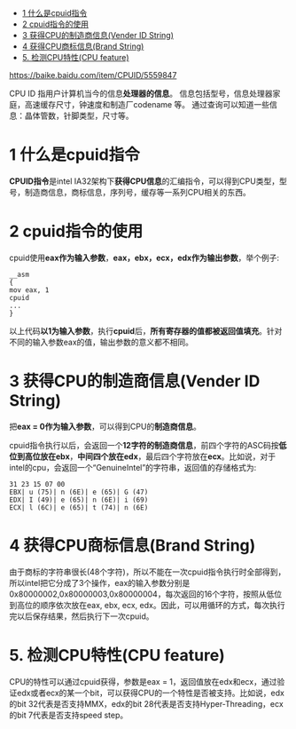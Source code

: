 
<!-- @import "[TOC]" {cmd="toc" depthFrom=1 depthTo=6 orderedList=false} -->

<!-- code_chunk_output -->

* [1 什么是cpuid指令](#1-什么是cpuid指令)
* [2 cpuid指令的使用](#2-cpuid指令的使用)
* [3 获得CPU的制造商信息(Vender ID String)](#3-获得cpu的制造商信息vender-id-string)
* [4 获得CPU商标信息(Brand String)](#4-获得cpu商标信息brand-string)
* [5. 检测CPU特性(CPU feature)](#5-检测cpu特性cpu-feature)

<!-- /code_chunk_output -->

https://baike.baidu.com/item/CPUID/5559847

CPU ID 指用户计算机当今的信息**处理器的信息**。 信息包括型号，信息处理器家庭，高速缓存尺寸，钟速度和制造厂codename 等。 通过查询可以知道一些信息：晶体管数，针脚类型，尺寸等。

# 1 什么是cpuid指令

**CPUID指令**是intel IA32架构下**获得CPU信息**的汇编指令，可以得到CPU类型，型号，制造商信息，商标信息，序列号，缓存等一系列CPU相关的东西。

# 2 cpuid指令的使用

cpuid使用**eax作为输入参数**，**eax，ebx，ecx，edx作为输出参数**，举个例子:

```x86asm
__asm
{
mov eax, 1
cpuid
...
}
```

以上代码**以1为输入参数**，执行**cpuid**后，**所有寄存器的值都被返回值填充**。针对不同的输入参数eax的值，输出参数的意义都不相同。

# 3 获得CPU的制造商信息(Vender ID String)

把**eax = 0作为输入参数**，可以得到CPU的**制造商信息**。

cpuid指令执行以后，会返回一个**12字符的制造商信息**，前四个字符的ASC码按**低位到高位放在ebx**，**中间四个放在edx**，最后四个字符放在**ecx**。比如说，对于intel的cpu，会返回一个“GenuineIntel”的字符串，返回值的存储格式为:

```
31 23 15 07 00
EBX| u (75)| n (6E)| e (65)| G (47)
EDX| I (49)| e (65)| n (6E)| i (69)
ECX| l (6C)| e (65)| t (74)| n (6E)
```

# 4 获得CPU商标信息(Brand String)

由于商标的字符串很长(48个字符)，所以不能在一次cpuid指令执行时全部得到，所以intel把它分成了3个操作，eax的输入参数分别是0x80000002,0x80000003,0x80000004，每次返回的16个字符，按照从低位到高位的顺序依次放在eax, ebx, ecx, edx。因此，可以用循环的方式，每次执行完以后保存结果，然后执行下一次cpuid。

# 5. 检测CPU特性(CPU feature)

CPU的特性可以通过cpuid获得，参数是eax = 1，返回值放在edx和ecx，通过验证edx或者ecx的某一个bit，可以获得CPU的一个特性是否被支持。比如说，edx的bit 32代表是否支持MMX，edx的bit 28代表是否支持Hyper-Threading，ecx的bit 7代表是否支持speed step。